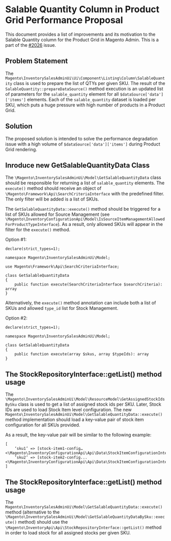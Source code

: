 # Salable Quantity Column in Product Grid Performance Proposal
This document provides a list of improvements and its motivation to the Salable Quantity column for the Product Grid in Magento Admin. This is a part of the [#2026](https://github.com/magento-engcom/msi/issues/2026) issue.

## Problem Statement
The `Magento\InventorySalesAdminUi\Ui\Component\Listing\Column\SalableQuantity` class is used to prepare the list of QTYs per given SKU. The result of the `SalableQuantity::prepareDataSource()` method execution is an updated list of parameters for the `salable_quantity` element for all `$dataSource['data']['items']` elements. Each of the `salable_quantity` dataset is loaded per SKU, which puts a huge pressure with high number of products in a Product Grid.

## Solution
The proposed solution is intended to solve the performance degradation issue with a high volume of `$dataSource['data']['items']` during Product Grid rendering.

## Inroduce new GetSalableQuantityData Class
The `\Magento\InventorySalesAdminUi\Model\GetSalableQuantityData` class should be responsible for returning a list of `salable_quantity` elements. The `execute()` method should receive an object of `\Magento\Framework\Api\SearchCriteriaInterface` with the predefined filter. The only filter will be added is a list of SKUs.

The `GetSalableQuantityData::execute()` method should be triggered for a list of SKUs allowed for Source Management (see `\Magento\InventoryConfigurationApi\Model\IsSourceItemManagementAllowedForProductTypeInterface`). As a result, only allowed SKUs will appear in the filter for the `execute()` method.

Option #1:
```
declare(strict_types=1);

namespace Magento\InventorySalesAdminUi\Model;

use Magento\Framework\Api\SearchCriteriaInterface;

class GetSalableQuantityData
{
    public function execute(SearchCriteriaInterface $searchCriteria): array
}
```

Alternatively, the `execute()` method annotation can include both a list of SKUs and allowed `type_id` list for Stock Management.

Option #2:
```
declare(strict_types=1);

namespace Magento\InventorySalesAdminUi\Model;

class GetSalableQuantityData
{
    public function execute(array $skus, array $typeIds): array
}
```

## The StockRepositoryInterface::getList() method usage
The `\Magento\InventorySalesAdminUi\Model\ResourceModel\GetAssignedStockIdsBySku` class is used to get a list of assigned stock ids per SKU. Later, Stock IDs are used to load Stock Item level configuration. The new `Magento\InventorySalesAdminUi\Model\GetSalableQuantityData::execute()` method implementation should load a key-value pair of stock item configuration for all SKUs provided.

As a result, the key-value pair will be similar to the following example:
```
[
    ‘sku1’ => [stock-item1-config…<\Magento\InventoryConfigurationApi\Api\Data\StockItemConfigurationInterface>]
    ‘sku2’ => [stock-item2-config...<\Magento\InventoryConfigurationApi\Api\Data\StockItemConfigurationInterface>]
]
```

## The StockRepositoryInterface::getList() method usage
The `Magento\InventorySalesAdminUi\Model\GetSalableQuantityData::execute()` method (alternative to the `\Magento\InventorySalesAdminUi\Model\GetSalableQuantityDataBySku::execute()` method) should use the `\Magento\InventoryApi\Api\StockRepositoryInterface::getList()` method in order to load stock for all assigned stocks per given SKU.

